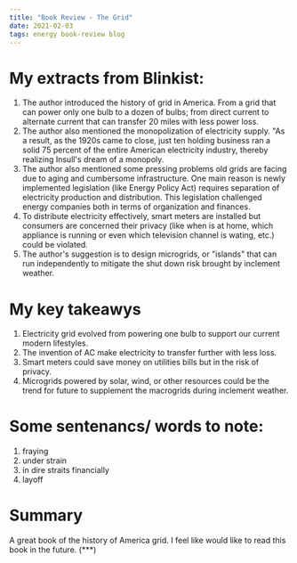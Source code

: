 ```yaml
---
title: "Book Review - The Grid"
date: 2021-02-03
tags: energy book-review blog 
---
```


# My extracts from Blinkist:
1. The author introduced the history of grid in America. From a grid that can power only one bulb to a dozen of bulbs; from direct current to alternate current that can transfer 20 miles with less power loss. 
2. The author also mentioned the monopolization of electricity supply. "As a result, as the 1920s came to close, just ten holding business ran a solid 75 percent of the entire American electricity industry, thereby realizing Insull's dream of a monopoly. 
3. The author also mentioned some pressing problems old grids are facing due to aging and cumbersome infrastructure. One main reason is newly implemented legislation (like Energy Policy Act) requires separation of electricity production and distribution. This legislation challenged energy companies both in terms of organization and finances. 
4. To distribute electricity effectively, smart meters are installed but consumers are concerned their privacy (like when is at home, which appliance is running or even which television channel is wating, etc.) could be violated.  
5. The author's suggestion is to design microgrids, or "islands" that can run independently to mitigate the shut down risk brought by inclement weather.  

# My key takeawys
1. Electricity grid evolved from powering one bulb to support our current modern lifestyles.
2. The invention of AC make electricity to transfer further with less loss. 
3. Smart meters could save money on utilities bills but in the risk of privacy.
4. Microgrids powered by solar, wind, or other resources could be the trend for future to supplement the macrogrids during inclement weather.  

# Some sentenancs/ words to note:
1. fraying
2. under strain
3. in dire straits financially
4. layoff

# Summary
A great book of the history of America grid. I feel like would like to read this book in the future. (***)

